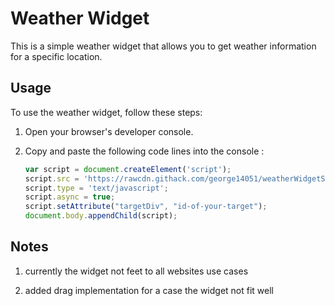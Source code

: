 # Weather Widget

This is a simple weather widget that allows you to get weather information for a specific location.

## Usage

To use the weather widget, follow these steps:

1. Open your browser's developer console.

2. Copy and paste the following code lines into the console :

   ```javascript
   var script = document.createElement('script');
   script.src = 'https://rawcdn.githack.com/george14051/weatherWidgetScript/4977251beb45dce10d1b713482d395cee4ed3b20/docs/weatherScript.js';
   script.type = 'text/javascript';
   script.async = true;
   script.setAttribute("targetDiv", "id-of-your-target");
   document.body.appendChild(script);

##  Notes

1. currently the widget not feet to all websites use cases

2. added drag implementation for a case the widget not fit well 
